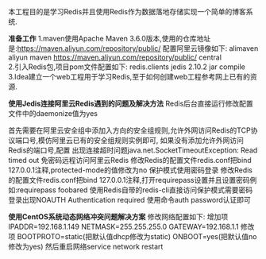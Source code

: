 本工程目的是学习Redis并且使用Redis作为数据落地存储实现一个简单的博客系统.

**准备工作**
1.maven使用Apache Maven 3.6.0版本,使用的仓库地址是:https://maven.aliyun.com/repository/public/
配置阿里云镜像如下:
<mirrors>
    <mirror>
        <id>alimaven</id>
        <name>aliyun maven</name>
        <url>https://maven.aliyun.com/repository/public/</url>
        <mirrorOf>central</mirrorOf>        
    </mirror>
</mirrors>
2.引入Redis包,项目pom文件配置如下:
    <dependency>
        <groupId>redis.clients</groupId>
        <artifactId>jedis</artifactId>
        <version>2.10.2</version>
        <type>jar</type>
        <scope>compile</scope>
    </dependency>
3.Idea建立一个web工程用于学习Redis,至于如何创建web工程参考网上已有的资源.

**使用Jedis连接阿里云Redis遇到的问题及解决方法**
Redis后台直接运行修改配置文件中的daemonize值为yes

首先需要在阿里云安全组中添加入方向的安全组规则,允许外网访问Redis的TCP协议端口号,模仿阿里云已有的安全组规则实例即可,
如果没有添加允许外网访问Redis的端口号,配置
出现连接超时问题java.net.SocketTimeoutException: Read timed out
免密码远程访问阿里云Redis
修改Redis的配置文件redis.conf把bind 127.0.0.1注释,protected-mode的值修改为no
保护模式使用密码登录
修改Redis的配置文件redis.conf把bind 127.0.0.1注释,打开requirepass设置并且设置密码例如:requirepass foobared
使用Redis自带的redis-cli直接访问保护模式需要密码登录出现NOAUTH Authentication required
使用命令auth password认证即可

**使用CentOS系统动态网络冲突问题解决方案**
修改网络配置如下:
增加项
IPADDR=192.168.1.149
NETMASK=255.255.255.0
GATEWAY=192.168.1.1
修改项
BOOTPROTO=static(把默认值dhcp修改为static)
ONBOOT=yes(把默认值no修改为yes)
然后重启网络service network restart